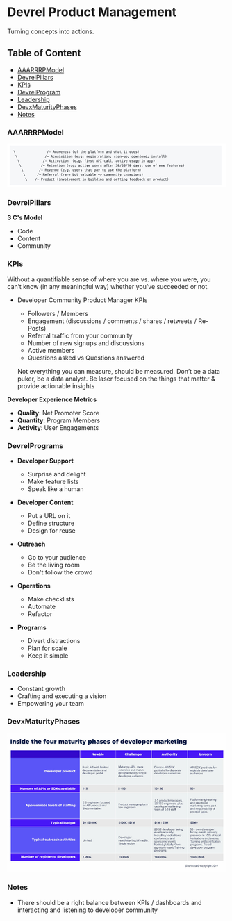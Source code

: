 # Devrel Product Management

Turning concepts into actions.

## Table of Content

* [AAARRRPModel](#aaarrrpmodel) <br>
* [DevrelPillars](#devrelPillars) <br>
* [KPIs](#kpis) <br>
* [DevrelProgram](#devrelprogram) <br>
* [Leadership](#leadership) <br>
* [DevxMaturityPhases](#devxMaturityPhases) <br>
* [Notes](#notes) <br>

### AAARRRPModel

![](/DevrelProductManagement/IntroAssets/aaarrrp.jpg)

### DevrelPillars

**3 C's Model**

* Code
* Content
* Community

### KPIs

Without a quantifiable sense of where you are vs. where you were, you can’t know (in any meaningful way) whether you’ve succeeded or not.

* Developer Community Product Manager KPIs
  * Followers / Members
  * Engagement (discussions / comments / shares / retweets / Re-Posts)
  * Referral traffic from your community
  * Number of new signups and discussions
  * Active members
  * Questions asked vs Questions answered
  
  Not everything you can measure, should be measured. Don’t be a data puker, be a data analyst. Be laser focused on the things that matter & provide actionable insights
  
 **Developer Experience Metrics**
  * **Quality**: Net Promoter Score
  * **Quantity**: Program Members
  * **Activity**: User Engagements
  
### DevrelPrograms

* **Developer Support**
  * Surprise and delight
  * Make feature lists
  * Speak like a human

* **Developer Content**
  * Put a URL on it
  * Define structure
  * Design for reuse

* **Outreach**
  * Go to your audience
  * Be the living room
  * Don't follow the crowd

* **Operations**
  * Make checklists
  * Automate
  * Refactor

* **Programs**
  * Divert distractions
  * Plan for scale
  * Keep it simple
  
### Leadership

  * Constant growth
  * Crafting and executing a vision
  * Empowering your team
  
### DevxMaturityPhases

![](/DevrelProductManagement/IntroAssets/MaturityPhases.jpg)
  
### Notes

* There should be a right balance between KPIs / dashboards and interacting and listening to developer community
